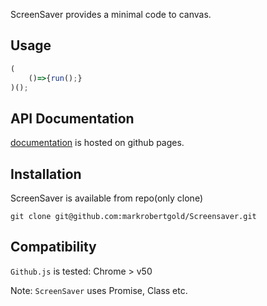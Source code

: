 ScreenSaver provides a minimal code to canvas.

## Usage

```javascript
(
    ()=>{run();}
)();
```

## API Documentation

[documentation][docs] is hosted on github pages.

## Installation
ScreenSaver is available from repo(only clone)

```shell
git clone git@github.com:markrobertgold/Screensaver.git
```

## Compatibility
`Github.js` is tested:
Chrome > v50

Note: `ScreenSaver` uses Promise, Class etc.

[docs]: http://github-tools.github.io/github/

